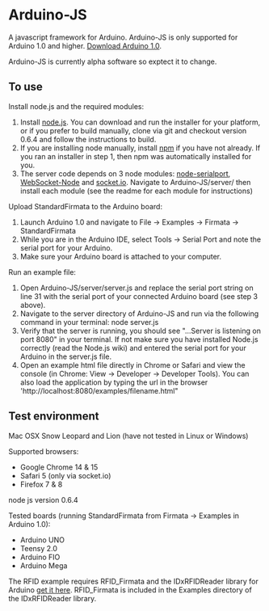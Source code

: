 Arduino-JS
===

A javascript framework for Arduino. Arduino-JS is only supported for Arduino 1.0 and higher. [Download Arduino 1.0](http://arduino.cc/en/Main/Software).

Arduino-JS is currently alpha software so exptect it to change.

To use
---

Install node.js and the required modules:

1. Install [node.js](http://www.github.com/joyent/node). You can download and run the installer for your platform, or if you prefer to build manually, clone via git and checkout version 0.6.4 and follow the instructions to build.
2. If you are installing node manually, install [npm](http://npmjs.org/) if you have not already. If you ran an installer in step 1, then npm was automatically installed for you.
3. The server code depends on 3 node modules: [node-serialport](https://github.com/voodootikigod/node-serialport), [WebSocket-Node](https://github.com/Worlize/WebSocket-Node) and [socket.io](https://github.com/LearnBoost/socket.io). Navigate to Arduino-JS/server/ then install each module (see the readme for each module for instructions)

Upload StandardFirmata to the Arduino board:

1. Launch Arduino 1.0 and navigate to File -> Examples -> Firmata -> StandardFirmata
2. While you are in the Arduino IDE, select Tools -> Serial Port and note the serial port for your Arduino.
3. Make sure your Arduino board is attached to your computer.

Run an example file:

1. Open Arduino-JS/server/server.js and replace the serial port string on line 31 with the serial port of your connected Arduino board (see step 3 above).
2. Navigate to the server directory of Arduino-JS and run via the following command in your terminal: node server.js
3. Verify that the server is running, you should see "...Server is listening on port 8080" in your terminal. If not make sure you have installed Node.js correctly (read the Node.js wiki) and entered the serial port for your Arduino in the server.js file.
4. Open an example html file directly in Chrome or Safari and view the console (in Chrome: View -> Developer -> Developer Tools). You can also load the application by typing the url in the browser 'http://localhost:8080/examples/filename.html"

Test environment
---

Mac OSX Snow Leopard and Lion (have not tested in Linux or Windows)

Supported browsers:

- Google Chrome 14 & 15
- Safari 5 (only via socket.io)
- Firefox 7 & 8

node js version 0.6.4

Tested boards (running StandardFirmata from Firmata -> Examples in Arduino 1.0):

- Arduino UNO
- Teensy 2.0
- Arduino FIO
- Arduino Mega

The RFID example requires RFID_Firmata and the IDxRFIDReader library for Arduino [get it here](https://github.com/soundanalogous/IDxRFIDReader). RFID_Firmata is included in the Examples directory of the IDxRFIDReader library.



